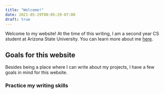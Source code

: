 ```yaml
---
title: "Welcome!"
date: 2021-05-29T00:05:29-07:00
draft: true
---
```


Welcome to my website! At the time of this writing, I am a second year CS student at Arizona State University. You can learn more about me [here](/about).

## Goals for this website
Besides being a place where I can write about my projects, I have a few goals in mind for this website.

### Practice my writing skills
